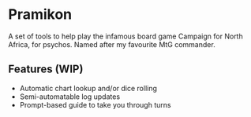 # Pramikon

A set of tools to help play the infamous board game Campaign for North Africa, for psychos. Named after my favourite MtG commander.

## Features (WIP)

- Automatic chart lookup and/or dice rolling
- Semi-automatable log updates
- Prompt-based guide to take you through turns

